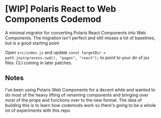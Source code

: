 # [WIP] Polaris React to Web Components Codemod

A minimal migrator for converting Polaris React Components into Web Components. The migration isn't perfect and still misses a lot of baselines, but is a good starting point

Open `src/index.js` and update `const targetDir = path.join(process.cwd(), "pages", "react");` to point to your dir of jsx files. CLI coming in later patches.

## Notes

I've been using Polaris Web Components for a decent while and wanted to do most of the heavy lifting of renaming components and bringing over most of the props and functions over to the new format. The idea of building this is to learn how codemods work so there's going to be a whole lot of experiments with this repo.
